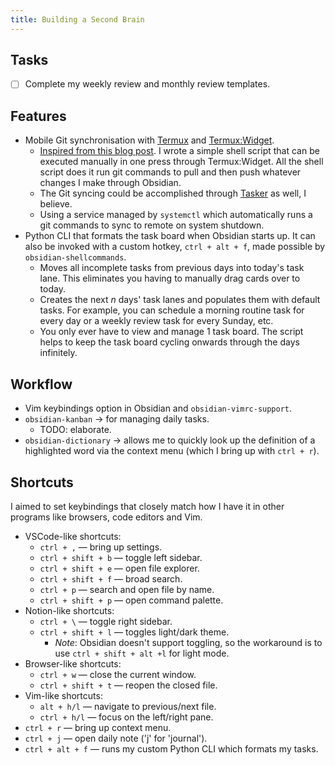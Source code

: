 ```yaml
---
title: Building a Second Brain
---
```


## Tasks
- [ ] Complete my weekly review and monthly review templates.

## Features
- Mobile Git synchronisation with [Termux](https://termux.dev/en/) and [Termux:Widget](https://wiki.termux.com/wiki/Termux:Widget).
    - [Inspired from this blog post](https://werzum.github.io/tech/2022/02/13/Obsidian-Mobile-Sync.html). I wrote a simple shell script that can be executed manually in one press through Termux:Widget. All the shell script does it run git commands to pull and then push whatever changes I make through Obsidian.
    - The Git syncing could be accomplished through [Tasker](https://play.google.com/store/apps/details?id=net.dinglisch.android.taskerm&hl=en_AU&gl=US) as well, I believe.
    - Using a service managed by `systemctl` which automatically runs a git commands to sync to remote on system shutdown.
- Python CLI that formats the task board when Obsidian starts up. It can also be invoked with a custom hotkey, `ctrl + alt + f`, made possible by `obsidian-shellcommands`.
    - Moves all incomplete tasks from previous days into today's task lane. This eliminates you having to manually drag cards over to today.
    - Creates the next $n$ days' task lanes and populates them with default tasks. For example, you can schedule a morning routine task for every day or a weekly review task for every Sunday, etc.
    - You only ever have to view and manage 1 task board. The script helps to keep the task board cycling onwards through the days infinitely.

## Workflow
- Vim keybindings option in Obsidian and `obsidian-vimrc-support`.
- `obsidian-kanban`  -> for managing daily tasks.
    - TODO: elaborate.
- `obsidian-dictionary` -> allows me to quickly look up the definition of a highlighted word via the context menu (which I bring up with `ctrl + r`).

## Shortcuts
I aimed to set keybindings that closely match how I have it in other programs like browsers, code editors and Vim.
- VSCode-like shortcuts:
    - `ctrl + ,` — bring up settings.
    - `ctrl + shift + b` — toggle left sidebar.
    - `ctrl + shift + e` — open file explorer.
    - `ctrl + shift + f` — broad search.
    - `ctrl + p` — search and open file by name.
    - `ctrl + shift + p` — open command palette.
- Notion-like shortcuts:
    - `ctrl + \`  — toggle right sidebar.
    - `ctrl + shift + l` — toggles light/dark theme.
        - *Note*: Obsidian doesn't support toggling, so the workaround is to use `ctrl + shift + alt +l` for light mode.
- Browser-like shortcuts:
    - `ctrl + w` — close the current window.
    - `ctrl + shift + t` — reopen the closed file.
- Vim-like shortcuts:
    - `alt + h/l` — navigate to previous/next file.
    - `ctrl + h/l` — focus on the left/right pane.
- `ctrl + r` — bring up context menu.
- `ctrl + j` — open daily note ('j' for 'journal').
- `ctrl + alt + f` — runs my custom Python CLI which formats my tasks.
